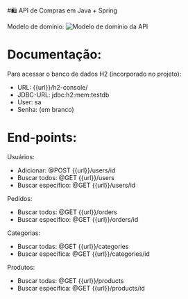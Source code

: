 #🛍 API de Compras em Java + Spring

Modelo de domínio:
![Modelo de domínio da API](https://github.com/viniciusfinger/temp-api-spring/blob/master/imagens/modelo_dominio.PNG "Modelo de domínio da API")


# Documentação:

 Para acessar o banco de dados H2 (incorporado no projeto):
  * URL: {{url}}/h2-console/
  * JDBC-URL: jdbc:h2:mem:testdb
  * User: sa
  * Senha: (em branco)
 
 
 # End-points:
 Usuários:
 - Adicionar:  @POST {{url}}/users/id
 - Buscar todos:   @GET {{url}}/users
 - Buscar específico:  @GET {{url}}/users/id
  
 Pedidos:
 - Buscar todos:   @GET {{url}}/orders
 - Buscar específico:  @GET {{url}}/orders/id
   
 Categorias:
 - Buscar todas:   @GET {{url}}/categories
 - Buscar específica:  @GET {{url}}/categories/id
 
  Produtos:
 - Buscar todas:   @GET {{url}}/products
 - Buscar específica:  @GET {{url}}/products/id
